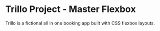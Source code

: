 # Trillo Project - Master Flexbox

Trillo is a fictional all in one booking app built with CSS flexbox layouts.